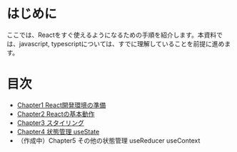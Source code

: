 # はじめに

ここでは、Reactをすぐ使えるようになるための手順を紹介します。本資料では、javascript, typescriptについては、すでに理解していることを前提に進めます。

# 目次

- [Chapter1 React開発環境の準備](./chapters/chapter1.md)
- [Chapter2 Reactの基本動作](./chapters/chapter2.md)
- [Chapter3 スタイリング](./chapters/chapter3.md)
- [Chapter4 状態管理 useState](./chapters/chapter4.md)
- （作成中）Chapter5 その他の状態管理 useReducer useContext
<!-- - [Chapter5 その他の状態管理 useReducer, useContext]()
- [Chapter6 DOM操作 useRef, Portal]()
- [Chapter7 useEffect]()
- [Chapter8 カスタムフック]()
- [Chapter9 グローバルな状態管理zustand]()
- [ChapterX ディレクトリ構成]() -->